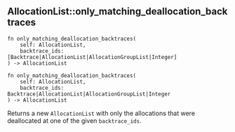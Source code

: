 ## AllocationList::only_matching_deallocation_backtraces

```rhai
fn only_matching_deallocation_backtraces(
    self: AllocationList,
    backtrace_ids: [Backtrace|AllocationList|AllocationGroupList|Integer]
) -> AllocationList
```

```rhai
fn only_matching_deallocation_backtraces(
    self: AllocationList,
    backtrace_ids: Backtrace|AllocationList|AllocationGroupList|Integer
) -> AllocationList
```

Returns a new `AllocationList` with only the allocations that were deallocated at one of the given `backtrace_ids`.

